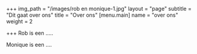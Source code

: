+++
img_path = "/images/rob en monique-1.jpg"
layout = "page"
subtitle = "Dit gaat over ons"
title = "Over ons"
[menu.main]
name = "over ons"
weight = 2

+++
Rob is een ..... 

Monique is een ....